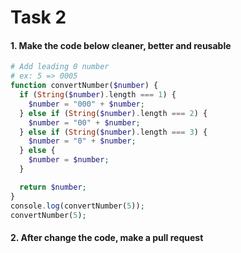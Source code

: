 # Task 2

#### 1. Make the code below cleaner, better and reusable

```php
# Add leading 0 number
# ex: 5 => 0005
function convertNumber($number) {
  if (String($number).length === 1) {
    $number = "000" + $number;
  } else if (String($number).length === 2) {
    $number = "00" + $number;
  } else if (String($number).length === 3) {
    $number = "0" + $number;
  } else {
    $number = $number;
  }

  return $number;
}
console.log(convertNumber(5));
convertNumber(5);
```

#### 2. After change the code, make a pull request
